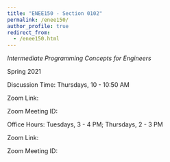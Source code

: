 ```yaml
---
title: "ENEE150 - Section 0102"
permalink: /enee150/
author_profile: true
redirect_from:
  - /enee150.html
---
```

*Intermediate Programming Concepts for Engineers*

Spring 2021

Discussion Time: Thursdays, 10 - 10:50 AM

Zoom Link:

Zoom Meeting ID:

Office Hours: Tuesdays, 3 - 4 PM; Thursdays, 2 - 3 PM

Zoom Link:

Zoom Meeting ID:
